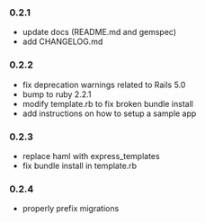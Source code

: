 ### 0.2.1

* update docs (README.md and gemspec)
* add CHANGELOG.md

### 0.2.2

* fix deprecation warnings related to Rails 5.0
* bump to ruby 2.2.1
* modify template.rb to fix broken bundle install
* add instructions on how to setup a sample app

### 0.2.3

* replace haml with express_templates
* fix bundle install in template.rb

### 0.2.4

* properly prefix migrations
